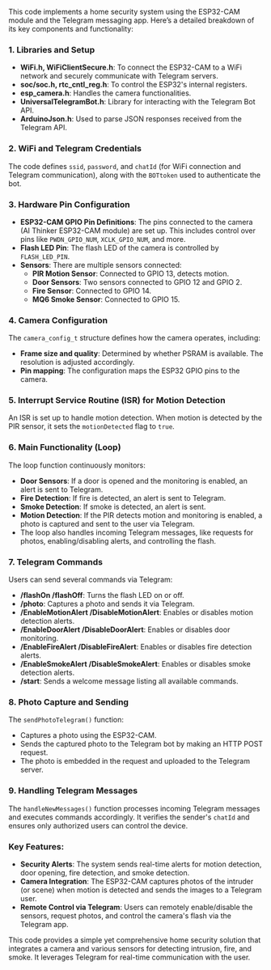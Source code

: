 This code implements a home security system using the ESP32-CAM module and the Telegram messaging app. Here’s a detailed breakdown of its key components and functionality:

### 1. **Libraries and Setup**
- **WiFi.h, WiFiClientSecure.h**: To connect the ESP32-CAM to a WiFi network and securely communicate with Telegram servers.
- **soc/soc.h, rtc_cntl_reg.h**: To control the ESP32's internal registers.
- **esp_camera.h**: Handles the camera functionalities.
- **UniversalTelegramBot.h**: Library for interacting with the Telegram Bot API.
- **ArduinoJson.h**: Used to parse JSON responses received from the Telegram API.

### 2. **WiFi and Telegram Credentials**
The code defines `ssid`, `password`, and `chatId` (for WiFi connection and Telegram communication), along with the `BOTtoken` used to authenticate the bot.

### 3. **Hardware Pin Configuration**
- **ESP32-CAM GPIO Pin Definitions**: The pins connected to the camera (AI Thinker ESP32-CAM module) are set up. This includes control over pins like `PWDN_GPIO_NUM`, `XCLK_GPIO_NUM`, and more.
- **Flash LED Pin**: The flash LED of the camera is controlled by `FLASH_LED_PIN`.
- **Sensors**: There are multiple sensors connected:
  - **PIR Motion Sensor**: Connected to GPIO 13, detects motion.
  - **Door Sensors**: Two sensors connected to GPIO 12 and GPIO 2.
  - **Fire Sensor**: Connected to GPIO 14.
  - **MQ6 Smoke Sensor**: Connected to GPIO 15.

### 4. **Camera Configuration**
The `camera_config_t` structure defines how the camera operates, including:
- **Frame size and quality**: Determined by whether PSRAM is available. The resolution is adjusted accordingly.
- **Pin mapping**: The configuration maps the ESP32 GPIO pins to the camera.

### 5. **Interrupt Service Routine (ISR) for Motion Detection**
An ISR is set up to handle motion detection. When motion is detected by the PIR sensor, it sets the `motionDetected` flag to `true`.

### 6. **Main Functionality (Loop)**
The loop function continuously monitors:
- **Door Sensors**: If a door is opened and the monitoring is enabled, an alert is sent to Telegram.
- **Fire Detection**: If fire is detected, an alert is sent to Telegram.
- **Smoke Detection**: If smoke is detected, an alert is sent.
- **Motion Detection**: If the PIR detects motion and monitoring is enabled, a photo is captured and sent to the user via Telegram.
- The loop also handles incoming Telegram messages, like requests for photos, enabling/disabling alerts, and controlling the flash.

### 7. **Telegram Commands**
Users can send several commands via Telegram:
- **/flashOn /flashOff**: Turns the flash LED on or off.
- **/photo**: Captures a photo and sends it via Telegram.
- **/EnableMotionAlert /DisableMotionAlert**: Enables or disables motion detection alerts.
- **/EnableDoorAlert /DisableDoorAlert**: Enables or disables door monitoring.
- **/EnableFireAlert /DisableFireAlert**: Enables or disables fire detection alerts.
- **/EnableSmokeAlert /DisableSmokeAlert**: Enables or disables smoke detection alerts.
- **/start**: Sends a welcome message listing all available commands.

### 8. **Photo Capture and Sending**
The `sendPhotoTelegram()` function:
- Captures a photo using the ESP32-CAM.
- Sends the captured photo to the Telegram bot by making an HTTP POST request.
- The photo is embedded in the request and uploaded to the Telegram server.

### 9. **Handling Telegram Messages**
The `handleNewMessages()` function processes incoming Telegram messages and executes commands accordingly. It verifies the sender's `chatId` and ensures only authorized users can control the device.

### Key Features:
- **Security Alerts**: The system sends real-time alerts for motion detection, door opening, fire detection, and smoke detection.
- **Camera Integration**: The ESP32-CAM captures photos of the intruder (or scene) when motion is detected and sends the images to a Telegram user.
- **Remote Control via Telegram**: Users can remotely enable/disable the sensors, request photos, and control the camera's flash via the Telegram app.
  
This code provides a simple yet comprehensive home security solution that integrates a camera and various sensors for detecting intrusion, fire, and smoke. It leverages Telegram for real-time communication with the user.

